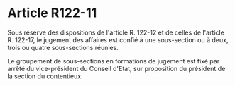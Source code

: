 # Article R122-11

Sous réserve des dispositions de l'article R. 122-12 et de celles de l'article R. 122-17, le jugement des affaires est confié à une sous-section ou à deux, trois ou quatre sous-sections réunies.

Le groupement de sous-sections en formations de jugement est fixé par arrêté du vice-président du Conseil d'Etat, sur proposition du président de la section du contentieux.
